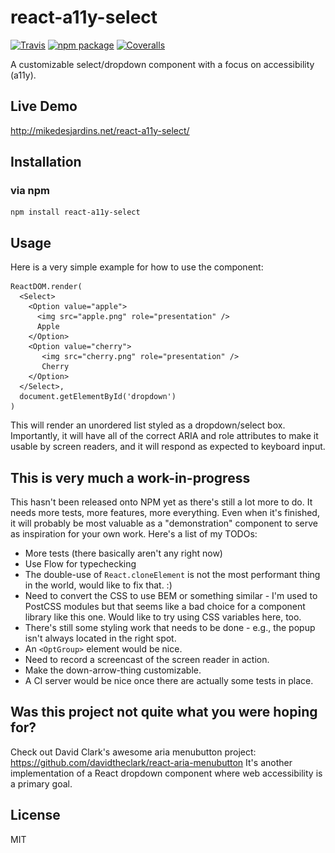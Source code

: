 # react-a11y-select

[![Travis][build-badge]][build]
[![npm package][npm-badge]][npm]
[![Coveralls][coveralls-badge]][coveralls]

A customizable select/dropdown component with a focus on accessibility (a11y).

## Live Demo
http://mikedesjardins.net/react-a11y-select/

## Installation
### via npm
```
npm install react-a11y-select
```

## Usage
Here is a very simple example for how to use the component:

    ReactDOM.render(
      <Select>
        <Option value="apple">
          <img src="apple.png" role="presentation" />
          Apple
        </Option>
        <Option value="cherry">
           <img src="cherry.png" role="presentation" />
           Cherry
        </Option>
      </Select>,
      document.getElementById('dropdown')
    )

This will render an unordered list styled as a dropdown/select box. Importantly, it will have all of the correct ARIA and role attributes to make it usable by screen readers, and it will respond as expected to keyboard input.

## This is very much a work-in-progress
This hasn't been released onto NPM yet as there's still a lot more to do. It needs more tests, more features, more everything. Even when it's finished, it will probably be most valuable as a "demonstration" component to serve as inspiration for your own work. Here's a list of my TODOs:

* More tests (there basically aren't any right now)
* Use Flow for typechecking
* The double-use of `React.cloneElement` is not the most performant thing in the world, would like to fix that. :)
* Need to convert the CSS to use BEM or something similar - I'm used to PostCSS modules but that seems like a bad choice for a component library like this one. Would like to try using CSS variables here, too.
* There's still some styling work that needs to be done - e.g., the popup isn't always located in the right spot.
* An `<OptGroup>` element would be nice.
* Need to record a screencast of the screen reader in action.
* Make the down-arrow-thing customizable.
* A CI server would be nice once there are actually some tests in place.

## Was this project not quite what you were hoping for?
Check out David Clark's awesome aria menubutton project: https://github.com/davidtheclark/react-aria-menubutton
It's another implementation of a React dropdown component where web accessibility is a primary goal.

## License
MIT

[build-badge]: https://img.shields.io/travis/user/repo/master.png?style=flat-square
[build]: https://travis-ci.org/user/repo

[npm-badge]: https://img.shields.io/npm/v/npm-package.png?style=flat-square
[npm]: https://www.npmjs.org/package/npm-package

[coveralls-badge]: https://img.shields.io/coveralls/user/repo/master.png?style=flat-square
[coveralls]: https://coveralls.io/github/user/repo